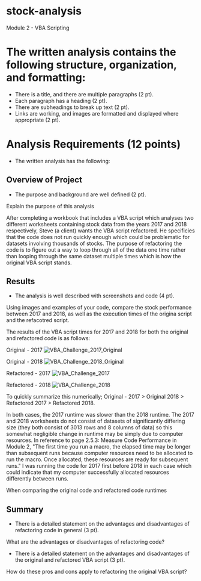 # stock-analysis
Module 2 - VBA Scripting
# The written analysis contains the following structure, organization, and formatting:

- There is a title, and there are multiple paragraphs (2 pt).
- Each paragraph has a heading (2 pt).
- There are subheadings to break up text (2 pt).
- Links are working, and images are formatted and displayed where appropriate (2 pt).
# Analysis Requirements (12 points)
- The written analysis has the following:

## Overview of Project
- The purpose and background are well defined (2 pt).

Explain the purpose of this analysis

After completing a workbook that includes a VBA script which analyses two different worksheets containing stock data from the years 2017 and 2018 respectively, Steve (a client) wants the VBA script refactored. He specificies that the code does not run quickly enough which could be problematic for datasets involving thousands of stocks. The purpose of refactoring the code is to figure out a way to loop through all of the data one time rather than looping through the same dataset multiple times which is how the original VBA script stands.

## Results
- The analysis is well described with screenshots and code (4 pt).

Using images and examples of your code, compare the stock performance between 2017 and 2018, as well as the execution times of the origina script and the refacotred script.

The results of the VBA script times for 2017 and 2018 for both the original and refactored code is as follows:

Original - 2017
![VBA_Challenge_2017_Original](https://user-images.githubusercontent.com/107309793/176657849-85c66ae3-a49b-4252-a427-10f2d35f738a.png)

Original - 2018
![VBA_Challenge_2018_Original](https://user-images.githubusercontent.com/107309793/176657884-07a7c720-0eeb-4519-9cf2-aaa39befae71.png)

Refactored - 2017
![VBA_Challenge_2017](https://user-images.githubusercontent.com/107309793/176657940-432535c7-d718-447f-ae33-6c01ac279d78.png)

Refactored - 2018
![VBA_Challenge_2018](https://user-images.githubusercontent.com/107309793/176657990-79a1e26d-691c-4d47-98b3-14151b864e2a.png)

To quickly summarize this numerically; Original - 2017 > Original 2018 > Refactored 2017 > Refactored 2018.

In both cases, the 2017 runtime was slower than the 2018 runtime. The 2017 and 2018 worksheets do not consist of datasets of significantly differing size (they both consist of 3013 rows and 8 columns of data) so this somewhat negligible change in runtime may be simply due to computer resources. In reference to page 2.5.3: Measure Code Performance in Module 2, "The first time you run a macro, the elapsed time may be longer than subsequent runs because computer resources need to be allocated to run the macro. Once allocated, these resources are ready for subsequent runs." I was running the code for 2017 first before 2018 in each case which could indicate that my computer successfully allocated resources differently between runs.

When comparing the original code and refactored code runtimes

## Summary
- There is a detailed statement on the advantages and disadvantages of refactoring code in general (3 pt).

What are the advantages or disadvantages of refactoring code?

- There is a detailed statement on the advantages and disadvantages of the original and refactored VBA script (3 pt).

How do these pros and cons apply to refactoring the original VBA script?
